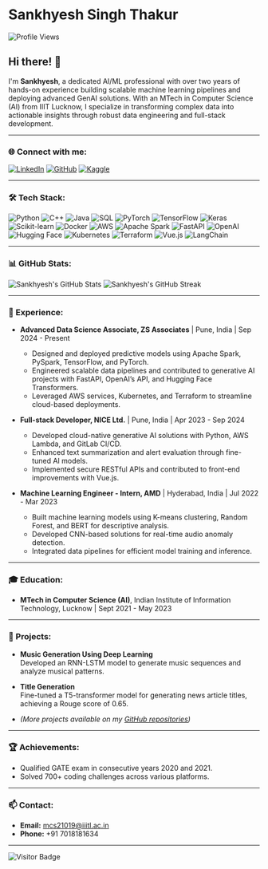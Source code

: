 # Sankhyesh Singh Thakur

![Profile Views](https://komarev.com/ghpvc/?username=Sankhyesh&color=blue)

## Hi there! 👋

I'm **Sankhyesh**, a dedicated AI/ML professional with over two years of hands-on experience building scalable machine learning pipelines and deploying advanced GenAI solutions. With an MTech in Computer Science (AI) from IIIT Lucknow, I specialize in transforming complex data into actionable insights through robust data engineering and full-stack development.

---

### 🌐 Connect with me:
[![LinkedIn](https://img.shields.io/badge/-LinkedIn-blue?style=flat&logo=linkedin&logoColor=white)](https://www.linkedin.com/in/sankhyesh/)
[![GitHub](https://img.shields.io/badge/-GitHub-black?style=flat&logo=github&logoColor=white)](https://github.com/Sankhyesh)
[![Kaggle](https://img.shields.io/badge/-Kaggle-20BEFF?style=flat&logo=kaggle&logoColor=white)](https://www.kaggle.com/sankhyeshsingh)

---

### 🛠 Tech Stack:
![Python](https://img.shields.io/badge/-Python-black?style=flat&logo=python)
![C++](https://img.shields.io/badge/-C++-black?style=flat&logo=cplusplus)
![Java](https://img.shields.io/badge/-Java-black?style=flat&logo=java)
![SQL](https://img.shields.io/badge/-SQL-black?style=flat&logo=postgresql)
![PyTorch](https://img.shields.io/badge/-PyTorch-black?style=flat&logo=pytorch)
![TensorFlow](https://img.shields.io/badge/-TensorFlow-black?style=flat&logo=tensorflow)
![Keras](https://img.shields.io/badge/-Keras-black?style=flat&logo=keras)
![Scikit-learn](https://img.shields.io/badge/-Scikit--learn-black?style=flat&logo=scikit-learn)
![Docker](https://img.shields.io/badge/-Docker-black?style=flat&logo=docker)
![AWS](https://img.shields.io/badge/-AWS-black?style=flat&logo=amazon-aws)
![Apache Spark](https://img.shields.io/badge/-Apache%20Spark-E25A1C?style=flat&logo=apache-spark&logoColor=white)
![FastAPI](https://img.shields.io/badge/-FastAPI-009688?style=flat&logo=fastapi&logoColor=white)
![OpenAI](https://img.shields.io/badge/-OpenAI-412991?style=flat&logo=openai&logoColor=white)
![Hugging Face](https://img.shields.io/badge/-HuggingFace-2A9DF4?style=flat&logo=huggingface&logoColor=white)
![Kubernetes](https://img.shields.io/badge/-Kubernetes-326CE5?style=flat&logo=kubernetes&logoColor=white)
![Terraform](https://img.shields.io/badge/-Terraform-623CE4?style=flat&logo=terraform&logoColor=white)
![Vue.js](https://img.shields.io/badge/-Vue.js-4FC08D?style=flat&logo=vue.js&logoColor=white)
![LangChain](https://img.shields.io/badge/-LangChain-FF5C5C?style=flat&logo=langchain&logoColor=white)

---

### 📊 GitHub Stats:
![Sankhyesh's GitHub Stats](https://github-readme-stats.vercel.app/api?username=Sankhyesh&show_icons=true&theme=radical)
![Sankhyesh's GitHub Streak](https://github-readme-streak-stats.herokuapp.com/?user=Sankhyesh&theme=radical)

---

### 🏢 Experience:
- **Advanced Data Science Associate, ZS Associates** | Pune, India | Sep 2024 - Present  
  - Designed and deployed predictive models using Apache Spark, PySpark, TensorFlow, and PyTorch.
  - Engineered scalable data pipelines and contributed to generative AI projects with FastAPI, OpenAI’s API, and Hugging Face Transformers.
  - Leveraged AWS services, Kubernetes, and Terraform to streamline cloud-based deployments.

- **Full-stack Developer, NICE Ltd.** | Pune, India | Apr 2023 - Sep 2024  
  - Developed cloud-native generative AI solutions with Python, AWS Lambda, and GitLab CI/CD.
  - Enhanced text summarization and alert evaluation through fine-tuned AI models.
  - Implemented secure RESTful APIs and contributed to front-end improvements with Vue.js.

- **Machine Learning Engineer - Intern, AMD** | Hyderabad, India | Jul 2022 - Mar 2023  
  - Built machine learning models using K-means clustering, Random Forest, and BERT for descriptive analysis.
  - Developed CNN-based solutions for real-time audio anomaly detection.
  - Integrated data pipelines for efficient model training and inference.

---

### 🎓 Education:
- **MTech in Computer Science (AI)**, Indian Institute of Information Technology, Lucknow | Sept 2021 - May 2023

---

### 🚀 Projects:
- **Music Generation Using Deep Learning**  
  Developed an RNN-LSTM model to generate music sequences and analyze musical patterns.

- **Title Generation**  
  Fine-tuned a T5-transformer model for generating news article titles, achieving a Rouge score of 0.65.

- *(More projects available on my [GitHub repositories](https://github.com/Sankhyesh?tab=repositories))*

---

### 🏆 Achievements:
- Qualified GATE exam in consecutive years 2020 and 2021.
- Solved 700+ coding challenges across various platforms.

---

### 📫 Contact:
- **Email:** mcs21019@iiitl.ac.in  
- **Phone:** +91 7018181634

---

![Visitor Badge](https://visitor-badge.glitch.me/badge?page_id=Sankhyesh.visitor-badge)

